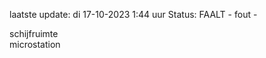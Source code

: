 laatste update: 
di 17-10-2023  1:44   uur 
Status: FAALT - fout - 
<div class="service R">schijfruimte</div><div class="service Y">microstation</div>